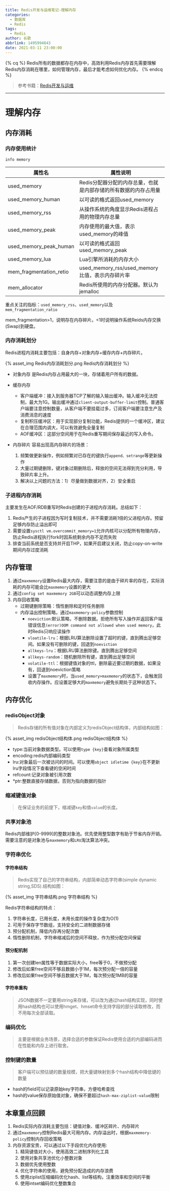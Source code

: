 ```yaml
---
title: Redis开发与运维笔记-理解内存
categories:
  - 数据库
  - Redis
tags:
  - Redis
author: 长歌
abbrlink: 1495994843
date: 2021-03-11 23:00:00
---
```


{% cq %}
Redis所有的数据都存在内存中，高效利用Redis内存首先需要理解Redis内存消耗在哪里，如何管理内存，最后才能考虑如何优化内存。
{% endcq %}
<!-- more -->

> 参考书籍：[Redis开发与运维](https://book.douban.com/subject/26971561/)

<hr>

# 理解内存

## 内存消耗

### 内存使用统计



`info memory`

| 属性名                  | 属性说明                                                     |
| ----------------------- | ------------------------------------------------------------ |
| used_memory             | Redis分配器分配的内存总量，也就是内部存储的所有数据的内存占用量 |
| used_memory_human       | 以可读的格式返回used_memory                                  |
| used_memory_rss         | 从操作系统的角度显示Redis进程占用的物理内存总量              |
| used_memory_peak        | 内存使用的最大值，表示used_memory的峰值                      |
| used_memory_peak_human  | 以可读的格式返回used_memory_peak                             |
| used_memory_lua         | Lua引擎所消耗的内存大小                                      |
| mem_fragmentation_retio | used_memory_rss/used_memory比值，表示内存碎片率              |
| mem_allocator           | Redis所使用的内存分配器。默认为jemalloc                      |

重点关注的指标：`used_memory_rss`、`used_memory`以及`mem_fragmentation_ratio`

mem_fragmentation>1，说明存在内存碎片。<1时说明操作系统Reids内存交换(Swap)到硬盘。



### 内存消耗划分

Redis进程内消耗主要包括：自身内存+对象内存+缓存内存+内存碎片。

{% asset_img Redis内存消耗划分.png Redis内存消耗划分 %}

- 对象内存
  是Redis内存占用最大的一块，存储着用户所有的数据。

- 缓存内存
  - 客户端缓冲：接入到服务器TCP了解的输入输出缓冲。输入缓冲无法控制，最大为1G。输出缓冲通过`client-output-buffer-limit`控制。普通客户端要注意控制数量，从客户端不要挂载过多，订阅客户端要注意生产及消费消息的速度
  - 复制积压缓冲区：用于实现部分复制功能，Redis提供的一个缓冲区，建议在合理范围内调大，可以有效避免全量复制
  - AOF缓冲区：这部分空间用于在Redis重写期间保存最近的写入命令。 

- 内存碎片
  容易出现高内存碎片的场景：
  1. 频繁做更新操作，例如频繁对已存在的键执行`append、setrange`等更新操作
  2. 大量过期键删除，键对象过期删除后，释放的空间无法得到充分利用，导致碎片率上升。
  3. 解决以上问题的方法：1）尽量做到数据对齐，2）安全重启

### 子进程内存消耗
主要发生在AOF/RDB重写时Redis创建的子进程内存消耗。总结如下：
1. Redis产生的子进程因为写时复制技术，并不需要消耗1倍的父进程内存。预留足够内存防止溢出即可
2. 需要设置`sysctl vm.overcommit_memory=1`允许内核可以分配所有物理内存，防止Redis进程执行fork时因系统剩余内存不足而失败
3. 排查当前系统是否支持并开启THP，如果开启建议关闭，防止copy-on-write期间内存过度消耗

## 内存管理

1. 通过`maxmemory`设置Redis最大内存，需要注意的是由于碎片率的存在，实际消耗的内存可能会比`maxmemory`设置的更大
2. 通过`config set maxmemory 2GB`可以动态调整内存上限
3. 内存回收策略
   - 过期键删除策略：惰性删除和定时任务删除
   - 内存溢出控制策略，通过`maxmemory-policy`参数控制
     - `noeviction`:默认策略，不删除数据。拒绝所有写入操作并返回客户端错误信息`(error)OOM command not allowed when used memory`，此时Redis只响应读操作
     - `vloatile-lru`：根据LRU算法删除设置了超时的键，直到腾出足够空间。如果没有可删除的键，回退到`noeviction`
     - `allkeys-lru`：根据LRU算法删除键。直到腾出足够空间
     - `allkeys-random`：随机删除所有键，直到腾出足够空间
     - `volatile-ttl`：根据键值对象的ttl，删除最近要过期的数据，如果没有，回退到noeviction策略
     - 设置了`maxmemory`时，当`used_memory>maxmemory`的状态下，会触发回收内存操作。应设置足够大的`maxmemory`避免长期处于这种状态下。

## 内存优化

### redisObject对象

> Redis存储的所有值对象在内部定义为redisObject结构体，内部结构如图：

{% asset_img redisObject结构体.png redisObject结构体 %}
- type:当前对象数据类型。可以使用`type {key}`查看对象所属类型
- encoding:redis内部编码类型
- lru:对象最后一次被访问的时间。可以使用`object idletime {key}`在不更新lru字段情况下查看键的空闲时间
- refcount:记录对象被引用次数
- *ptr:整数直接存储数据，否则为指向数据的指针

### 缩减键值对象

> 在保证业务的前提下，缩减键`key`和值`value`的长度。


### 共享对象池

Redis内部维护[0-9999]的整数对象池。优先使用整型数字有助于节省内存开销。需要注意的是对象池与`maxmemory`和`LRU`淘汰算法冲突。


### 字符串优化

#### 字符串结构

> Redis实现了自己的字符串结构，内部简单动态字符串(simple dynamic string,SDS).结构如图：

{% asset_img 字符串结构.png 字符串结构 %}

Redis字符串结构的特点：
1. 字符串长度，已用长度，未用长度的操作复杂度为O(1)
2. 可用于保存字节数组，支持安全的二进制数据存储
3. 预分配机制，降低内存再分配次数
4. 惰性删除机制，字符串缩减后的空间不释放，作为预分配空间保留

#### 预分配机制

1. 第一次创建len属性等于数据实际大小，free等于0，不做预分配
2. 修改后如果free空间不够且数据小于1M，每次预分配一倍的容量
3. 修改后如果free空间不够且数据大于1M，每次预分配1MB的容量

#### 字符串重构

> JSON数据不一定要用string来存储，可以改为通过hash结构实现，同时使用hash结构也可以使用hmget、hmset命令支持字段的部分读取修改，而不用每次全部读取。

### 编码优化

> 主要是根据业务场景，选择合适的参数保证Redis使用合适的内部编码进而在性能和内存上进行取舍。


### 控制键的数量

> 客户端可以预估键的数量规模，把大量键映射到多个hash结构中降低键的数量

- hash的field可以记录原始key字符串，方便哈希查找
- hash的value保存原始值对象，确保不要超过`hash-max-ziplist-value`限制

## 本章重点回顾
1. Redis实际内存消耗主要包括：键值对象、缓冲区碎片、内存碎片
2. 通过`maxmemory`控制Redis最大可用内存。内存溢出时，根据`maxmemory-policy`控制内存回收策略
3. 内存资源宝贵，可以通过以下手段优化内存使用:
   1. 精简键值对大小，使用高效二进制序列化工具
   2. 使用对象共享池优化小整数对象
   3. 数据优先使用整数
   4. 优化字符串的使用，避免预分配造成的内存浪费
   5. 使用ziplist压缩编码优化hash、list等结构，注重效率和空间的平衡
   6. 使用intset编码优化整数集合